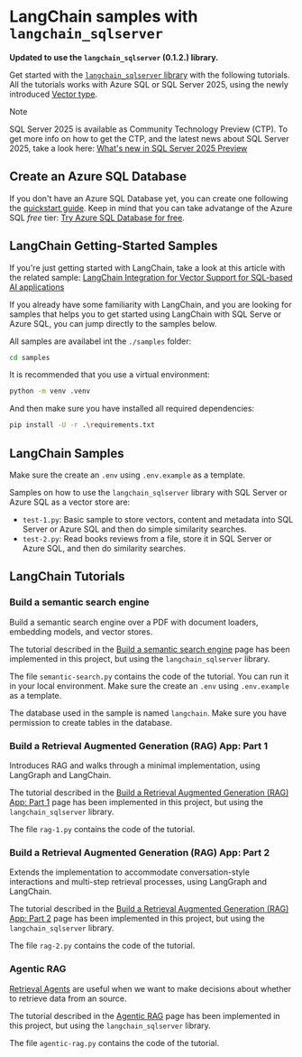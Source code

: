 # LangChain samples with `langchain_sqlserver`

**Updated to use the `langchain_sqlserver` (0.1.2.) library.**

Get started with the [`langchain_sqlserver` library](https://github.com/langchain-ai/langchain-azure/tree/main/libs/sqlserver) with the following tutorials. All the tutorials works with Azure SQL or SQL Server 2025, using the newly introduced [Vector type](https://learn.microsoft.com/sql/t-sql/data-types/vector-data-type?view=azuresqldb-current&tabs=csharp).

> [!NOTE]  
> SQL Server 2025 is available as Community Technology Preview (CTP). To get more info on how to get the CTP, and the latest news about SQL Server 2025, take a look here: [What's new in SQL Server 2025 Preview](https://learn.microsoft.com/en-us/sql/sql-server/what-s-new-in-sql-server-2025?view=sql-server-ver17)

## Create an Azure SQL Database

If you don't have an Azure SQL Database yet, you can create one following the [quickstart guide](https://learn.microsoft.com/en-us/azure/azure-sql/database/single-database-create-quickstart?view=azuresql&tabs=azure-portal). Keep in mind that you can take advatange of the Azure SQL *free* tier: [Try Azure SQL Database for free](https://learn.microsoft.com/en-us/azure/azure-sql/database/free-offer?view=azuresql).

## LangChain Getting-Started Samples

If you're just getting started with LangChain, take a look at this article with the related sample: [LangChain Integration for Vector Support for SQL-based AI applications](https://devblogs.microsoft.com/azure-sql/langchain-with-sqlvectorstore-example/)

If you already have some familiarity with LangChain, and you are looking for samples that helps you to get started using LangChain with SQL Serve or Azure SQL, you can jump directly to the samples below.

All samples are availabel int the `./samples` folder:

```bash
cd samples
```

It is recommended that you use a virtual environment:

```bash
python -m venv .venv
```

And then make sure you have installed all required dependencies:

```bash
pip install -U -r .\requirements.txt
```

## LangChain Samples

Make sure the create an `.env` using `.env.example` as a template.

Samples on how to use the `langchain_sqlserver` library with SQL Server or Azure SQL as a vector store are:

- `test-1.py`: Basic sample to store vectors, content and metadata into SQL Server or Azure SQL and then do simple similarity searches.
- `test-2.py`: Read books reviews from a file, store it in SQL Server or Azure SQL, and then do similarity searches.

## LangChain Tutorials

### Build a semantic search engine

Build a semantic search engine over a PDF with document loaders, embedding models, and vector stores.

The tutorial described in the [Build a semantic search engine](https://python.langchain.com/docs/tutorials/retrievers/) page has been implemented in this project, but using the `langchain_sqlserver` library.

The file `semantic-search.py` contains the code of the tutorial. You can run it in your local environment. Make sure the create an `.env` using `.env.example` as a template.

The database used in the sample is named `langchain`. Make sure you have permission to create tables in the database.

### Build a Retrieval Augmented Generation (RAG) App: Part 1

Introduces RAG and walks through a minimal implementation, using LangGraph and LangChain.

The tutorial described in the [Build a Retrieval Augmented Generation (RAG) App: Part 1](https://python.langchain.com/docs/tutorials/rag/) page has been implemented in this project, but using the `langchain_sqlserver` library.

The file `rag-1.py` contains the code of the tutorial.

### Build a Retrieval Augmented Generation (RAG) App: Part 2

Extends the implementation to accommodate conversation-style interactions and multi-step retrieval processes, using LangGraph and LangChain.

The tutorial described in the [Build a Retrieval Augmented Generation (RAG) App: Part 2](https://python.langchain.com/docs/tutorials/qa_chat_history/) page has been implemented in this project, but using the `langchain_sqlserver` library.

The file `rag-2.py` contains the code of the tutorial.

### Agentic RAG

[Retrieval Agents](https://python.langchain.com/docs/tutorials/qa_chat_history/#agents) are useful when we want to make decisions about whether to retrieve data from an source.

The tutorial described in the [Agentic RAG](https://langchain-ai.github.io/langgraph/tutorials/rag/langgraph_agentic_rag/) page has been implemented in this project, but using the `langchain_sqlserver` library.

The file `agentic-rag.py` contains the code of the tutorial.
